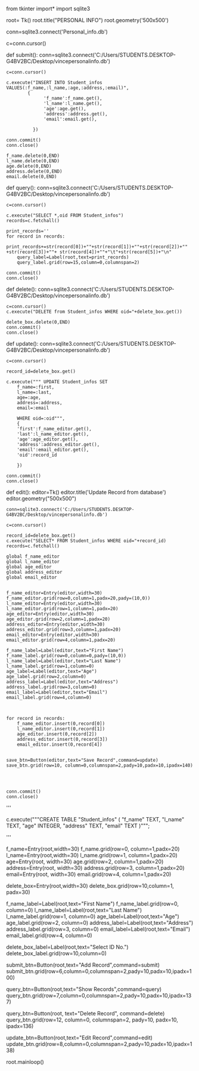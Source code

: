 from tkinter import*
import sqlite3

root= Tk()
root.title("PERSONAL INFO")
root.geometry('500x500')

conn=sqlite3.connect('Personal_info.db')

c=conn.cursor()



def submit():
    conn=sqlite3.connect('C:/Users/STUDENTS.DESKTOP-G4BV2BC/Desktop/vincepersonalinfo.db')

    c=conn.cursor()

    c.execute("INSERT INTO Student_infos  VALUES(:f_name,:l_name,:age,:address,:email)",
            {
                  'f_name':f_name.get(),
                  'l_name':l_name.get(),
                  'age':age.get(),
                  'address':address.get(),
                  'email':email.get(),

              })

    conn.commit()
    conn.close()

    f_name.delete(0,END)
    l_name.delete(0,END)
    age.delete(0,END)
    address.delete(0,END)
    email.delete(0,END)

def query():
    conn=sqlite3.connect('C:/Users/STUDENTS.DESKTOP-G4BV2BC/Desktop/vincepersonalinfo.db')

    c=conn.cursor()

    c.execute("SELECT *,oid FROM Student_infos")
    records=c.fetchall()

    print_records=''
    for record in records:
        print_records+=str(record[0])+""+str(record[1])+""+str(record[2])+"" +str(record[3])+""+ str(record[4])+""+"\t"+str(record[5])+"\n"                   
        query_label=Label(root,text=print_records)
        query_label.grid(row=15,column=0,columnspan=2)
    
    conn.commit()
    conn.close()

def delete():
    conn=sqlite3.connect('C:/Users/STUDENTS.DESKTOP-G4BV2BC/Desktop/vincepersonalinfo.db')

    c=conn.cursor()
    c.execute("DELETE from Student_infos WHERE oid="+delete_box.get())

    delete_box.delete(0,END)
    conn.commit()
    conn.close()

def update():
    conn=sqlite3.connect('C:/Users/STUDENTS.DESKTOP-G4BV2BC/Desktop/vincepersonalinfo.db')

    c=conn.cursor()

    record_id=delete_box.get()
    
    c.execute(""" UPDATE Student_infos SET
        f_name=:first,
        l_name=:last,
        age=:age,
        address=:address,
        email=:email

        WHERE oid=:oid""",
        {
        'first':f_name_editor.get(),
        'last':l_name_editor.get(),
        'age':age_editor.get(),
        'address':address_editor.get(),
        'email':email_editor.get(),
        'oid':record_id
        
        })
    
    conn.commit()
    conn.close()
    
def edit():
    editor=Tk()
    editor.title('Update Record from database')
    editor.geometry("500x500")
    
    conn=sqlite3.connect('C:/Users/STUDENTS.DESKTOP-G4BV2BC/Desktop/vincepersonalinfo.db')

    c=conn.cursor()

    record_id=delete_box.get()
    c.execute("SELECT* FROM Student_infos WHERE oid="+record_id)
    records=c.fetchall()

    global f_name_editor
    global l_name_editor
    global age_editor
    global address_editor
    global email_editor
    

    f_name_editor=Entry(editor,width=30)
    f_name_editor.grid(row=0,column=1,padx=20,pady=(10,0))
    l_name_editor=Entry(editor,width=30)
    l_name_editor.grid(row=1,column=1,padx=20)
    age_editor=Entry(editor,width=30)
    age_editor.grid(row=2,column=1,padx=20)
    address_editor=Entry(editor,width=30)
    address_editor.grid(row=3,column=1,padx=20)
    email_editor=Entry(editor,width=30)
    email_editor.grid(row=4,column=1,padx=20)

    f_name_label=Label(editor,text="First Name")
    f_name_label.grid(row=0,column=0,pady=(10,0))
    l_name_label=Label(editor,text="Last Name")
    l_name_label.grid(row=1,column=0)
    age_label=Label(editor,text="Age")
    age_label.grid(row=2,column=0)
    address_label=Label(editor,text="Address")
    address_label.grid(row=3,column=0)
    email_label=Label(editor,text="Email")
    email_label.grid(row=4,column=0)


    
    for record in records:
        f_name_editor.insert(0,record[0])
        l_name_editor.insert(0,record[1])
        age_editor.insert(0,record[2])
        address_editor.insert(0,record[3])
        email_editor.insert(0,record[4])

   
    save_btn=Button(editor,text="Save Record",command=update)
    save_btn.grid(row=10, column=0,columnspan=2,pady=10,padx=10,ipadx=140) 

   

                  
    conn.commit()
    conn.close()       
                
    
'''

c.execute("""CREATE TABLE "Student_infos" (
	"f_name"	TEXT,
	"l_name"	TEXT,
	"age"	INTEGER,
	"address"	TEXT,
	"email"	TEXT
)""";

'''

f_name=Entry(root,width=30)
f_name.grid(row=0, column=1,padx=20)
l_name=Entry(root,width=30)
l_name.grid(row=1, column=1,padx=20)
age=Entry(root, width=30)
age.grid(row=2, column=1,padx=20)
address=Entry(root, width=30)
address.grid(row=3, column=1,padx=20)
email=Entry(root, width=30)
email.grid(row=4, column=1,padx=20)

delete_box=Entry(root,width=30)
delete_box.grid(row=10,column=1, padx=30)

f_name_label=Label(root,text="First Name")
f_name_label.grid(row=0, column=0)
l_name_label=Label(root,text="Last Name")
l_name_label.grid(row=1, column=0)
age_label=Label(root,text="Age")
age_label.grid(row=2, column=0)
address_label=Label(root,text="Address")
address_label.grid(row=3, column=0)
email_label=Label(root,text="Email")
email_label.grid(row=4, column=0)

delete_box_label=Label(root,text="Select ID No.")
delete_box_label.grid(row=10,column=0)

submit_btn=Button(root,text="Add Record",command=submit)
submit_btn.grid(row=6,column=0,columnspan=2,pady=10,padx=10,ipadx=100)

query_btn=Button(root,text="Show Records",command=query)
query_btn.grid(row=7,column=0,columnspan=2,pady=10,padx=10,ipadx=137)

query_btn=Button(root, text="Delete Record", command=delete)
query_btn.grid(row=12, column=0, columnspan=2, pady=10, padx=10, ipadx=136)

update_btn=Button(root,text="Edit Record",command=edit)
update_btn.grid(row=8,column=0,columnspan=2,pady=10,padx=10,ipadx=138)






root.mainloop()
